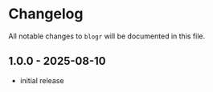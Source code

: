 # Changelog

All notable changes to `blogr` will be documented in this file.

## 1.0.0 - 2025-08-10

- initial release
